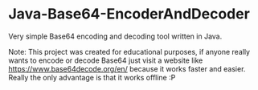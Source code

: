 # Java-Base64-EncoderAndDecoder
Very simple Base64 encoding and decoding tool written in Java.

Note: This project was created for educational purposes, if anyone really wants to encode or decode Base64 just visit a website like https://www.base64decode.org/en/ because it works faster and easier.
Really the only advantage is that it works offline :P
